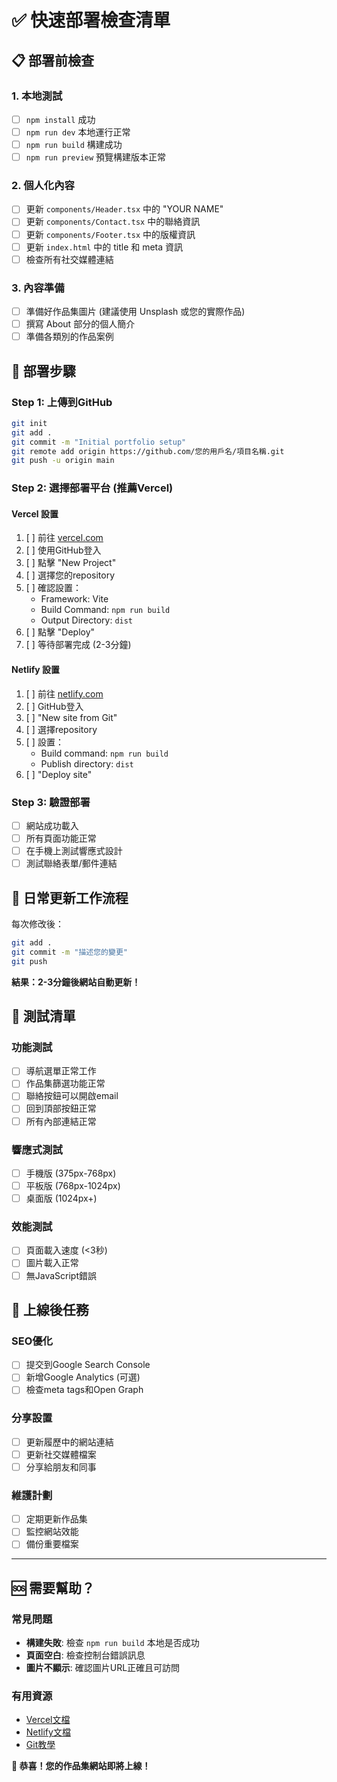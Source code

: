 # ✅ 快速部署檢查清單

## 📋 部署前檢查

### 1. 本地測試
- [ ] `npm install` 成功
- [ ] `npm run dev` 本地運行正常
- [ ] `npm run build` 構建成功
- [ ] `npm run preview` 預覽構建版本正常

### 2. 個人化內容
- [ ] 更新 `components/Header.tsx` 中的 "YOUR NAME"
- [ ] 更新 `components/Contact.tsx` 中的聯絡資訊
- [ ] 更新 `components/Footer.tsx` 中的版權資訊
- [ ] 更新 `index.html` 中的 title 和 meta 資訊
- [ ] 檢查所有社交媒體連結

### 3. 內容準備
- [ ] 準備好作品集圖片 (建議使用 Unsplash 或您的實際作品)
- [ ] 撰寫 About 部分的個人簡介
- [ ] 準備各類別的作品案例

## 🚀 部署步驟

### Step 1: 上傳到GitHub
```bash
git init
git add .
git commit -m "Initial portfolio setup"
git remote add origin https://github.com/您的用戶名/項目名稱.git
git push -u origin main
```

### Step 2: 選擇部署平台 (推薦Vercel)

#### Vercel 設置
1. [ ] 前往 [vercel.com](https://vercel.com)
2. [ ] 使用GitHub登入
3. [ ] 點擊 "New Project"
4. [ ] 選擇您的repository
5. [ ] 確認設置：
   - Framework: Vite
   - Build Command: `npm run build`
   - Output Directory: `dist`
6. [ ] 點擊 "Deploy"
7. [ ] 等待部署完成 (2-3分鐘)

#### Netlify 設置
1. [ ] 前往 [netlify.com](https://netlify.com)
2. [ ] GitHub登入
3. [ ] "New site from Git"
4. [ ] 選擇repository
5. [ ] 設置：
   - Build command: `npm run build`
   - Publish directory: `dist`
6. [ ] "Deploy site"

### Step 3: 驗證部署
- [ ] 網站成功載入
- [ ] 所有頁面功能正常
- [ ] 在手機上測試響應式設計
- [ ] 測試聯絡表單/郵件連結

## 🔄 日常更新工作流程

每次修改後：
```bash
git add .
git commit -m "描述您的變更"
git push
```

**結果：2-3分鐘後網站自動更新！**

## 📱 測試清單

### 功能測試
- [ ] 導航選單正常工作
- [ ] 作品集篩選功能正常
- [ ] 聯絡按鈕可以開啟email
- [ ] 回到頂部按鈕正常
- [ ] 所有內部連結正常

### 響應式測試
- [ ] 手機版 (375px-768px)
- [ ] 平板版 (768px-1024px)  
- [ ] 桌面版 (1024px+)

### 效能測試
- [ ] 頁面載入速度 (<3秒)
- [ ] 圖片載入正常
- [ ] 無JavaScript錯誤

## 🎯 上線後任務

### SEO優化
- [ ] 提交到Google Search Console
- [ ] 新增Google Analytics (可選)
- [ ] 檢查meta tags和Open Graph

### 分享設置
- [ ] 更新履歷中的網站連結
- [ ] 更新社交媒體檔案
- [ ] 分享給朋友和同事

### 維護計劃
- [ ] 定期更新作品集
- [ ] 監控網站效能
- [ ] 備份重要檔案

---

## 🆘 需要幫助？

### 常見問題
- **構建失敗**: 檢查 `npm run build` 本地是否成功
- **頁面空白**: 檢查控制台錯誤訊息
- **圖片不顯示**: 確認圖片URL正確且可訪問

### 有用資源
- [Vercel文檔](https://vercel.com/docs)
- [Netlify文檔](https://docs.netlify.com)
- [Git教學](https://git-scm.com/docs)

**🎉 恭喜！您的作品集網站即將上線！**